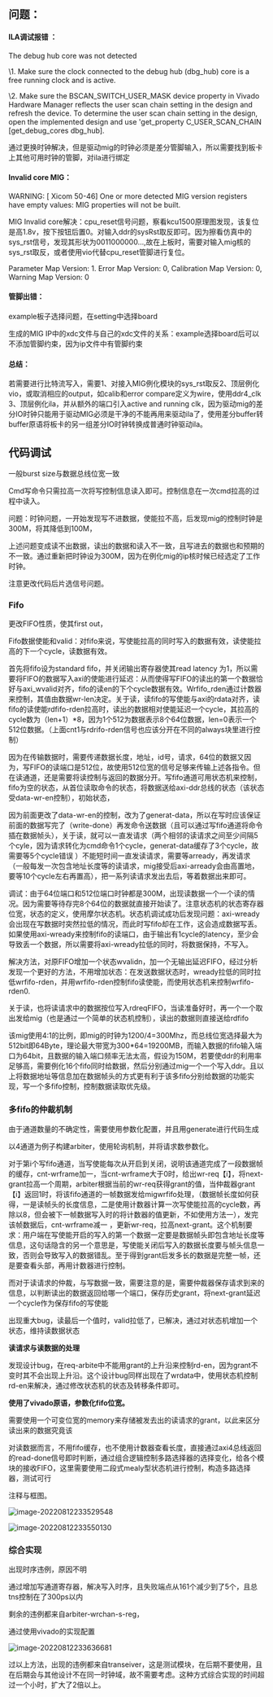 

问题：
------

#### ILA调试报错 ：

The debug hub core was not detected

\1. Make sure the clock connected to the debug hub (dbg_hub) core is a free running clock and is active.

\2. Make sure the BSCAN_SWITCH_USER_MASK device property in Vivado Hardware Manager reflects the user scan chain setting in the design and refresh the device. To determine the user scan chain setting in the design, open the implemented design and use 'get_property C_USER_SCAN_CHAIN [get_debug_cores dbg_hub].

通过更换时钟解决，但是驱动mig的时钟必须是差分管脚输入，所以需要找到板卡上其他可用时钟的管脚，对ila进行绑定

#### Invalid core MIG：

WARNING: [ Xicom 50-46] One or more detected MIG version registers have empty values: MIG properties will not be built.

MIG Invalid core解决：cpu_reset信号问题，察看kcu1500原理图发现，该复位是高1.8v，按下按钮后置0。对输入ddr的sysRst取反即可。因为擦看仿真中的sys_rst信号，发现其形状为0011000000…,故在上板时，需要对输入mig核的sys_rst取反，或者使用vio代替cpu_reset管脚进行复位。

Parameter Map Version: 1. Error Map Version: 0, Calibration Map Version: 0, Warning Map Version: 0

#### 管脚出错：

example板子选择问题，在setting中选择board

生成的MIG IP中的xdc文件与自己的xdc文件的关系：example选择board后可以不添加管脚约束，因为ip文件中有管脚约束

#### 总结：

若需要进行比特流写入，需要1、对接入MIG例化模块的sys_rst取反2、顶层例化vio，或取消相应的output，如calib和error compare定义为wire，使用ddr4_clk 3、顶层例化ila，并从额外的端口引入active and running clk，因为驱动mig的差分IO时钟只能用于驱动MIG必须是干净的不能再用来驱动ila了，使用差分buffer转buffer原语将板卡的另一组差分IO时钟转换成普通时钟驱动ila。

代码调试
--------

一般burst size与数据总线位宽一致

Cmd写命令只需拉高一次将写控制信息读入即可。控制信息在一次cmd拉高的过程中读入。

问题：时钟问题，一开始发现写不进数据，使能拉不高，后发现mig的控制时钟是300M，将其降低到100M，

上述问题变成读不出数据，读出的数据和读入不一致，且写进去的数据也和预期的不一致。通过重新把时钟设为300M，因为在例化mig的ip核时候已经选定了工作时钟。

注意更改代码后片选信号问题。

### Fifo

更改FIFO性质，使其first out，

Fifo数据使能和valid：对fifo来说，写使能拉高的同时写入的数据有效，读使能拉高的下一个cycle，读数据有效。

首先将fifo设为standard fifo，并关闭输出寄存器使其read latency 为1，所以需要将FIFO的数据写入axi的使能进行延迟：从而使得写FIFO的读出的第一个数据恰好与axi_wvalid对齐，fifo的读en的下个cycle数据有效。Wrfifo_rden通过计数器来控制，其值由数据wr-len决定。关于读，读fifo的写使能与axi的rdata对齐，读fifo的读使能rdfifo-rden拉高时，读出的数据相对使能延迟一个cycle，其拉高的cycle数为（len+1）*8，因为1个512为数据表示8个64位数据，len=0表示一个512位数据。（上面cnt1与rdrifo-rden信号也应该分开在不同的always块里进行控制）

因为在传输数据时，需要传递数据长度，地址，id号，请求，64位的数据又因为，写FIFO的读端口是512位，故使用512位宽的信号足够来传输上述各指令。但在读通道，还是需要将读控制与返回的数据分开。写fifo通道可用状态机来控制，fifo为空的状态，从首位读取命令的状态，将数据送给axi-ddr总线的状态（该状态受data-wr-en控制），初始状态，

因为前面更改了data-wr-en的控制，改为了generat-data，所以在写时应该保证前面的数据写完了（write-done）再发命令送数据（且可以通过写fifo通道将命令插在数据帧头），关于读，就可以一直发请求（两个相邻的读请求之间至少间隔5个cyle，因为请求转化为cmd命令1个cycle，generat-data缓存了3个cycle，故需要等5个cycle错误 ）不能短时间一直发读请求，需要等arready，再发请求（一般每发一次包含地址长度等的读请求，mig接受后axi-arready会由高置地，要等10个cycle左右再置高），把一系列读请求发出去后，等着数据出来即可。

 调试：由于64位端口和512位端口时钟都是300M，出现读数据一个一个读的情况。因为需要等待存完8个64位的数据就直接开始读了。注意状态机的状态寄存器位宽，状态的定义，使用摩尔状态机。状态机调试成功后发现问题：axi-wready会出现在写数据时突然拉低的情况，而此时写fifo却在工作，这会造成数据写丢。如果使用axi-wready来控制fifo的读端口，由于输出有1cycle的latency，至少会导致丢一个数据，所以需要将axi-wready拉低的同时，将数据保持，不写入。

解决方法，对原FIFO增加一个状态wvalidn，加一个无输出延迟FIFO，经过分析发现一个更好的方法，不用增加状态：在发送数据状态时，wready拉低的同时拉低wrfifo-rden，并用wrfifo-rden控制fifo读使能，而使用状态机来控制wrfifo-rden0.

关于读，也将读请求中的数据按位写入rdreqFIFO，当读准备好时，再一个一个取出发给mig（也是通过一个简单的状态机控制），读出的数据则直接送给rdfifo

该mig使用4:1的比例，即mig的时钟为1200/4=300Mhz，而总线位宽选择最大为512bit即64Byte，理论最大带宽为300*64=19200MB，而输入数据的fifo输入端口为64bit，且数据的输入端口频率无法太高，假设为150M，若要使ddr的利用率足够高，需要例化16个fifo同时给数据，然后分别通过mig一个一个写入ddr。且以上将数据地址等信息加在数据帧头的方式更有利于该多fifo分别给数据的功能实现，写一个多fifo控制，控制数据读取优先级。

### 多fifo的仲裁机制

由于通道数量的不确定性，需要使用参数化配置，并且用generate进行代码生成   

以4通道为例子构建arbiter，使用轮询机制，并将请求数参数化。

对于第i个写fifo通道，当写使能每次从开启到关闭，说明该通道完成了一段数据帧的缓存，cnt-wrframe加一，当cnt-wrframe大于0时，给出wr-req【i】，将next-grant拉高一个周期，arbiter根据当前的wr-req获得grant的值，当仲裁器grant【i】返回1时，将该fifo通道的一帧数据发给migwrfifo处理，（数据帧长度如何获得，一是读帧头的长度信息，二是使用计数器计算一次写使能拉高的cycle数，再除以8，但会被下一帧数据写入时的将计数器的值更新，不如使用方法一），发完该帧数据后，cnt-wrframe减一 ，更新wr-req，拉高next-grant。这个机制要求：用户端在写使能开启的写入的第一个数据一定要是数据帧头即包含地址长度等信息，这句话隐含的另一个意思是，写使能关闭后写入的数据长度要与帧头信息一致，否则会导致写入的数据错乱。至于得到grant后发多长的数据是完整一帧，还是要查看头部，再用计数器进行控制。

而对于读请求的仲裁，与写数据一致，需要注意的是，需要仲裁器保存请求到来的信息，以判断读出的数据返回给哪一个端口，保存历史grant，将next-grant延迟一个cycle作为保存fifo的写使能

出现重大bug，读最后一个值时，valid拉低了，已解决，通过对状态机增加一个状态，维持读数据状态

**读请求与读数据的处理**

发现设计bug，在req-arbite中不能用grant的上升沿来控制rd-en，因为grant不变时其不会出现上升沿。这个设计bug同样出现在了wrdata中，使用状态机控制rd-en来解决，通过修改状态机的状态及转移条件即可。

**使用了vivado原语，参数化fifo位宽。**

需要使用一个可变位宽的memory来存储被发去出的读请求的grant，以此来区分读出来的数据究竟该

对读数据而言，不用fifo缓存，也不使用计数器查看长度，直接通过axi4总线返回的read-done信号即时判断，通过组合逻辑控制多路选择器的选择变化，给各个模块的接收FIFO，这里需要使用二段式mealy型状态机进行控制，构造多路选择器，测试可行

注释与框图。

<img src="kcu-ddr.assets/image-20220812233529548.png" alt="image-20220812233529548"  />

![image-20220812233550130](kcu-ddr.assets/image-20220812233550130.png)

### 综合实现

出现时序违例，原因不明

通过增加写通道寄存器，解决写入时序，且失败端点从161个减少到了5个，且总tns控制在了300ps以内 

剩余的违例都来自arbiter-wrchan-s-reg，

通过使用vivado的实现配置

![image-20220812233636681](kcu-ddr.assets/image-20220812233636681.png)

过以上方法，出现的违例都来自transeiver，这是测试模块，在后期不要使用，且在后期会与其他设计不在同一时钟域，故不需要考虑。这种方式综合实现的时间超过一个小时，扩大了2倍以上。